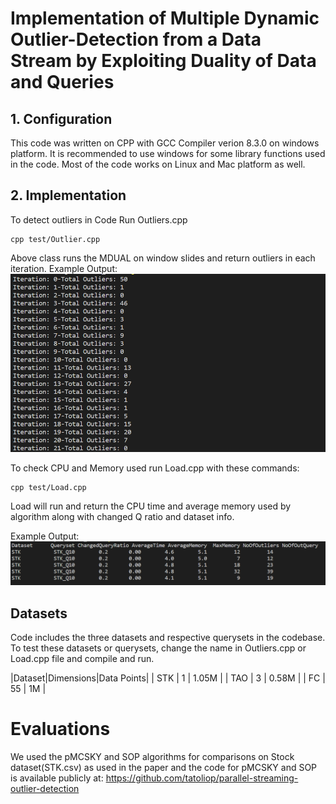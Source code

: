 # Implementation of Multiple Dynamic Outlier-Detection from a Data Stream by Exploiting Duality of Data and Queries

## 1. Configuration

This code was written on CPP with GCC Compiler verion 8.3.0 on windows platform. It is recommended to use windows for some library functions used in the code. Most of the code works on Linux and Mac platform as well.

## 2. Implementation

To detect outliers in Code Run Outliers.cpp 

    cpp test/Outlier.cpp

Above class runs the MDUAL on window slides and return outliers in each iteration.
Example Output:
![Output 1](output/Fig1.png?raw=true "Outlier")

To check CPU and Memory used run Load.cpp with these commands:

    cpp test/Load.cpp

Load will run and return the CPU time and average memory used by algorithm along with changed Q ratio and dataset info.

Example Output:
![Output 2](output/Fig2.png?raw=true "Outlier")

## Datasets
Code includes the three datasets and respective querysets in the codebase. To test these datasets or querysets, change the name in Outliers.cpp or Load.cpp file and compile and run. 

|Dataset|Dimensions|Data Points|
| STK   |   1      |    1.05M  |
| TAO   |   3      |    0.58M  |
| FC    |   55     |    1M     |

# Evaluations

We used the pMCSKY and SOP algorithms for comparisons on Stock dataset(STK.csv) as used in the paper and the code for pMCSKY and SOP is available publicly at: https://github.com/tatoliop/parallel-streaming-outlier-detection 
